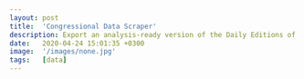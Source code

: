 ```yaml
---
layout: post
title:  'Congressional Data Scraper'
description: Export an analysis-ready version of the Daily Editions of the U.S. Congressional Records. 
date:   2020-04-24 15:01:35 +0300
image:  '/images/none.jpg'
tags:   [data]
---
```

